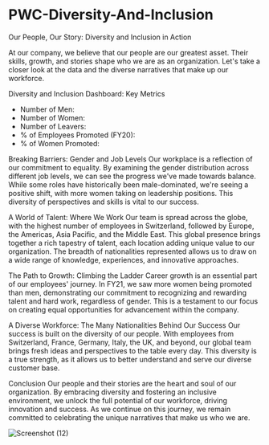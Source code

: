 # PWC-Diversity-And-Inclusion

Our People, Our Story: Diversity and Inclusion in Action

At our company, we believe that our people are our greatest asset. Their skills, growth, and stories shape who we are as an organization. Let's take a closer look at the data and the diverse narratives that make up our workforce.

Diversity and Inclusion Dashboard: Key Metrics
- Number of Men:
- Number of Women: 
- Number of Leavers: 
- % of Employees Promoted (FY20):
- % of Women Promoted:

Breaking Barriers: Gender and Job Levels
Our workplace is a reflection of our commitment to equality. By examining the gender distribution across different job levels, we can see the progress we've made towards balance. While some roles have historically been male-dominated, we're seeing a positive shift, with more women taking on leadership positions. This diversity of perspectives and skills is vital to our success.

A World of Talent: Where We Work
Our team is spread across the globe, with the highest number of employees in Switzerland, followed by Europe, the Americas, Asia Pacific, and the Middle East. This global presence brings together a rich tapestry of talent, each location adding unique value to our organization. The breadth of nationalities represented allows us to draw on a wide range of knowledge, experiences, and innovative approaches.

The Path to Growth: Climbing the Ladder
Career growth is an essential part of our employees' journey. In FY21, we saw more women being promoted than men, demonstrating our commitment to recognizing and rewarding talent and hard work, regardless of gender. This is a testament to our focus on creating equal opportunities for advancement within the company.

A Diverse Workforce: The Many Nationalities Behind Our Success
Our success is built on the diversity of our people. With employees from Switzerland, France, Germany, Italy, the UK, and beyond, our global team brings fresh ideas and perspectives to the table every day. This diversity is a true strength, as it allows us to better understand and serve our diverse customer base.

Conclusion
Our people and their stories are the heart and soul of our organization. By embracing diversity and fostering an inclusive environment, we unlock the full potential of our workforce, driving innovation and success. As we continue on this journey, we remain committed to celebrating the unique narratives that make us who we are.

![Screenshot (12)](https://github.com/user-attachments/assets/0c205563-9cd9-46ce-a6b2-a164d1e62f8c)

